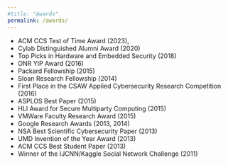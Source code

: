 ```yaml
---
#title: "Awards"
permalink: /awards/
---
```


<ul>
  <li>ACM CCS Test of Time Award (2023),</li>
  <li>Cylab Distinguished Alumni Award (2020)</li>
  <li>Top Picks in Hardware and Embedded Security (2018)</li>
  <li>ONR YIP Award (2016)</li>
  <li>Packard Fellowship (2015)</li>
  <li>Sloan Research Fellowship (2014) </li>
  <li>First Place in the CSAW Applied Cybersecurity Research Competition (2016)</li>
  <li>ASPLOS Best Paper (2015)</li>
  <li>HLI Award for Secure Multiparty Computing (2015)</li>
  <li>VMWare Faculty Research Award (2015)</li>
  <li>Google Research Awards (2013, 2014)</li>
  <li>NSA Best Scientific Cybersecurity Paper (2013)</li>
  <li>UMD Invention of the Year Award (2013)</li>
  <li>ACM CCS Best Student Paper (2013)</li>
  <li>Winner of the IJCNN/Kaggle Social Network Challenge (2011)</li>
</ul>

